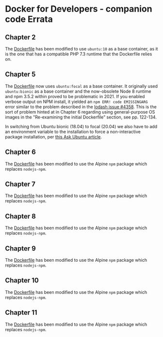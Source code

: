 # Docker for Developers - companion code Errata

## Chapter 2
The [Dockerfile](chapter2/Dockerfile) has been modified to use `ubuntu:10` as a base container, as it is the one that has a compatible PHP 7.3 runtime that the Dockerfile relies on.

##  Chapter 5
The [Dockerfile](chapter5/Dockerfile) now uses `ubuntu:focal` as a base container. It originally used `ubuntu:bionic` as a base container and the now-obsolete Node 8 runtime and npm 3.5.2 within proved to be problematic in 2021. If you enabled verbose output on NPM install, it yielded an `npm ERR! code EMISSINGARG` error similar to the problem described in the [lodash issue #4358](https://github.com/lodash/lodash/issues/4358). This is the sort of problem hinted at in Chapter 6 regarding using general-purpose OS images in the "Re-examining the initial Dockerfile" section, see pp. 122-134.

In switching from Ubuntu bionic (18.04) to focal (20.04) we also have to add an environment variable to the installation to force a non-interactive package installation, per [this Ask Ubuntu article](https://askubuntu.com/a/556387).

## Chapter 6
The [Dockerfile](chapter6/Dockerfile) has been modified to use the Alpine `npm` package which replaces `nodejs-npm`.

## Chapter 7
The [Dockerfile](chapter7/Dockerfile) has been modified to use the Alpine `npm` package which replaces `nodejs-npm`.

## Chapter 8
The [Dockerfile](chapter8/Dockerfile) has been modified to use the Alpine `npm` package which replaces `nodejs-npm`.

## Chapter 9
The [Dockerfile](chapter9/Dockerfile) has been modified to use the Alpine `npm` package which replaces `nodejs-npm`.

## Chapter 10
The [Dockerfile](chapter10/Dockerfile) has been modified to use the Alpine `npm` package which replaces `nodejs-npm`.

## Chapter 11
The [Dockerfile](chapter11/Dockerfile) has been modified to use the Alpine `npm` package which replaces `nodejs-npm`.
